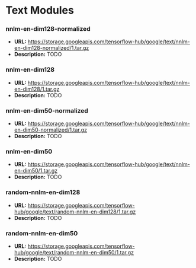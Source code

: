 # Text Modules

### nnlm-en-dim128-normalized

   * **URL:** https://storage.googleapis.com/tensorflow-hub/google/text/nnlm-en-dim128-normalized/1.tar.gz
   * **Description:** TODO

### nnlm-en-dim128

   * **URL:** https://storage.googleapis.com/tensorflow-hub/google/text/nnlm-en-dim128/1.tar.gz
   * **Description:** TODO

### nnlm-en-dim50-normalized

   * **URL:** https://storage.googleapis.com/tensorflow-hub/google/text/nnlm-en-dim50-normalized/1.tar.gz
   * **Description:** TODO

### nnlm-en-dim50

   * **URL:** https://storage.googleapis.com/tensorflow-hub/google/text/nnlm-en-dim50/1.tar.gz
   * **Description:** TODO

### random-nnlm-en-dim128

   * **URL:** https://storage.googleapis.com/tensorflow-hub/google/text/random-nnlm-en-dim128/1.tar.gz
   * **Description:** TODO

### random-nnlm-en-dim50

   * **URL:** https://storage.googleapis.com/tensorflow-hub/google/text/random-nnlm-en-dim50/1.tar.gz
   * **Description:** TODO
